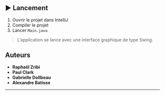 
## ▶ Lancement

1. Ouvrir le projet dans IntelliJ 
2. Compiler le projet
3. Lancer `Main.java`

> L’application se lance avec une interface graphique de type Swing.

##  Auteurs

- **Raphaël Zribi**
- **Paul Clark**
- **Gabrielle Dollbeau**
- **Alexandre Batisse**

---
